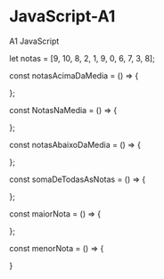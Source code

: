 # JavaScript-A1
A1 JavaScript

let notas = [9, 10, 8, 2, 1, 9, 0, 6, 7, 3, 8];

const notasAcimaDaMedia = () => {

};

const NotasNaMedia = () => {

};

const notasAbaixoDaMedia = () => {

};

const somaDeTodasAsNotas = () => {

};

const maiorNota = () => {

};

const menorNota = () => {

}
